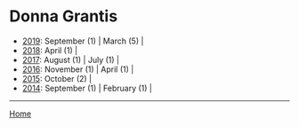 # Donna Grantis

  * [2019](./donna-grantis-2019.md): 
      September (1) | 
      March (5) | 
  * [2018](./donna-grantis-2018.md): 
      April (1) | 
  * [2017](./donna-grantis-2017.md): 
      August (1) | 
      July (1) | 
  * [2016](./donna-grantis-2016.md): 
      November (1) | 
      April (1) | 
  * [2015](./donna-grantis-2015.md): 
      October (2) | 
  * [2014](./donna-grantis-2014.md): 
      September (1) | 
      February (1) | 

----

[Home](../)
